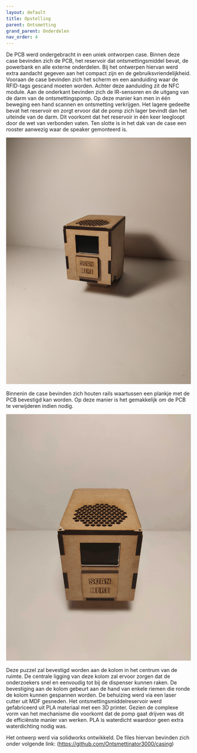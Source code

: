 ```yaml
---
layout: default
title: Opstelling
parent: Ontsmetting
grand_parent: Onderdelen
nav_order: 4
---
```


De PCB werd ondergebracht in een uniek ontworpen case. Binnen deze case bevinden zich de PCB, het reservoir dat ontsmettingsmiddel bevat, de powerbank en alle externe onderdelen. Bij het ontwerpen hiervan werd extra aandacht gegeven aan het compact zijn en de gebruiksvriendelijkheid. Vooraan de case bevinden zich het scherm en een aanduiding waar de RFID-tags gescand moeten worden. Achter deze aanduiding zit de NFC module. Aan de onderkant bevinden zich de IR-sensoren en de uitgang van de darm van de ontsmettingspomp. Op deze manier kan men in één beweging een hand scannen en ontsmetting verkrijgen. Het lagere gedeelte bevat het reservoir en zorgt ervoor dat de pomp zich lager bevindt dan het uiteinde van de darm. Dit voorkomt dat het reservoir in één keer leegloopt door de wet van verbonden vaten. Ten slotte is in het dak van de case een rooster aanwezig waar de speaker gemonteerd is.

![case](voorfoto.jpg)

Binnenin de case bevinden zich houten rails waartussen een plankje met de PCB bevestigd kan worden. Op deze manier is het gemakkelijk om de PCB te verwijderen indien nodig. 

![binnenkant van de case](binnenkant.gif)

Deze puzzel zal bevestigd worden aan de kolom in het centrum van de ruimte. De centrale ligging van deze kolom zal ervoor zorgen dat de onderzoekers snel en eenvoudig tot bij de dispenser kunnen raken. De bevestiging aan de kolom gebeurt aan de hand van enkele riemen die ronde de kolom kunnen gespannen worden. De behuizing werd via een laser cutter uit MDF gesneden. Het ontsmettingsmiddelreservoir werd gefabriceerd uit PLA materiaal met een 3D printer. Gezien de complexe vorm van het mechanisme die voorkomt dat de pomp gaat drijven was dit de efficiënste manier van werken. PLA is waterdicht waardoor geen extra waterdichting nodig was.

Het ontwerp werd via solidworks ontwikkeld. De files hiervan bevinden zich onder volgende link:
(https://github.com/Ontsmettinator3000/casing)
